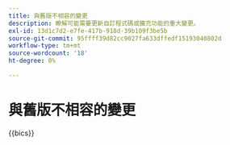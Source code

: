 ```yaml
---
title: 與舊版不相容的變更
description: 瞭解可能需要更新自訂程式碼或擴充功能的重大變更。
exl-id: 13d1c7d2-e7fe-417b-918d-39b109f3be5b
source-git-commit: 95ffff39d82cc9027fa633dffedf15193040802d
workflow-type: tm+mt
source-wordcount: '18'
ht-degree: 0%

---
```


# 與舊版不相容的變更

{{bics}}
